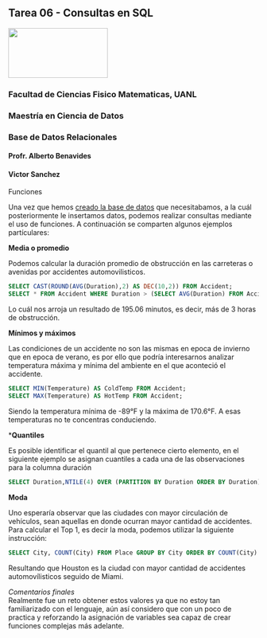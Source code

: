 ## **Tarea 06 - Consultas en SQL**

<img src="https://upload.wikimedia.org/wikipedia/commons/9/90/Logo_de_la_UANL.svg"  width="200" height="100"> 

### Facultad de Ciencias Fisico Matematicas, UANL
### Maestría en Ciencia de Datos
### Base de Datos Relacionales

#### Profr. Alberto Benavides
#### Victor Sanchez

Funciones

Una vez que hemos [creado la base de datos](https://github.com/VicoSan07/EjemploBD/blob/main/tarea3.md) que necesitabamos, a la cuál posteriormente le insertamos datos, podemos realizar consultas mediante el uso de funciones. A continuación se comparten algunos ejemplos partículares:

**Media o promedio**

Podemos calcular la duración promedio de obstrucción en las carreteras o avenidas por accidentes automovilisticos.

~~~~sql
SELECT CAST(ROUND(AVG(Duration),2) AS DEC(10,2)) FROM Accident;
SELECT * FROM Accident WHERE Duration > (SELECT AVG(Duration) FROM Accident);
~~~~

Lo cuál nos arroja un resultado de 195.06 minutos, es decir, más de 3 horas de obstrucción.

**Mínimos y máximos**

Las condiciones de un accidente no son las mismas en epoca de invierno que en epoca de verano, es por ello que podría interesarnos analizar temperatura máxima y mínima del ambiente en el que aconteció el accidente. 

~~~~sql
SELECT MIN(Temperature) AS ColdTemp FROM Accident;
SELECT MAX(Temperature) AS HotTemp FROM Accident;
~~~~

Siendo la temperatura mínima de -89°F y la máxima de 170.6°F. A esas temperaturas no te concentras conduciendo.

***Quantiles**

Es posible identificar el quantil al que pertenece cierto elemento, en el siguiente ejemplo se asignan cuantiles a cada una de las observaciones para la columna duración

~~~~sql
SELECT Duration,NTILE(4) OVER (PARTITION BY Duration ORDER BY Duration) AS Quartile FROM Accident
~~~~

**Moda**

Uno esperaría observar que las ciudades con mayor circulación de vehículos, sean aquellas en donde ocurran mayor cantidad de accidentes. Para calcular el Top 1, es decir la moda, podemos utilizar la siguiente instrucción:

~~~~sql
SELECT City, COUNT(City) FROM Place GROUP BY City ORDER BY COUNT(City) DESC;
~~~~

Resultando que Houston es la ciudad con mayor cantidad de accidentes automovílisticos seguido de Miami.

_Comentarios finales_  
Realmente fue un reto obtener estos valores ya que no estoy tan familiarizado con el lenguaje, aún así considero que con un poco de practica y reforzando la asignación de variables sea capaz de crear funciones complejas más adelante.
